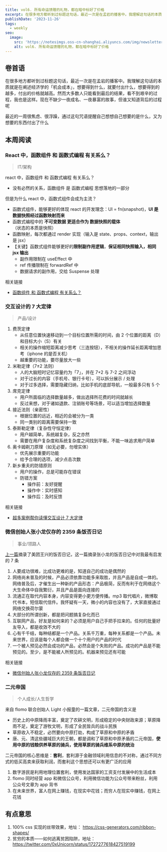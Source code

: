 ```yaml
---
title: vol6. 所有命运馈赠的礼物，都在暗中标好了价格
excerpt: 在很多地方都听到过标题这句话，最近一次是在孟岩的播客中。我理解这句话的本质就是在阐述经济学的「机会成本」，想要得到什么，就要付出什么，想要得到的越多，付出的价格就越高。然而大多数人只能看到最后的结果，看不到艰辛的过程，我也是这样。现在不缺少一夜成名、一夜暴富的故事，但谁又知道背后的过程呢
publishDate: '2023-11-26'
tags:
  - weekly
seo:
  image:
    src: 'https://notesimgs.oss-cn-shanghai.aliyuncs.com/img/newsletter-vol6.jpg'
    alt: vol6. 所有命运馈赠的礼物，都在暗中标好了价格
---
```


## 卷首语

在很多地方都听到过标题这句话，最近一次是在孟岩的播客中。我理解这句话的本质就是在阐述经济学的「机会成本」，想要得到什么，就要付出什么，想要得到的越多，付出的价格就越高。然而大多数人只能看到最后的结果，看不到艰辛的过程，我也是这样。现在不缺少一夜成名、一夜暴富的故事，但谁又知道背后的过程呢

最近的一周很焦虑、很浮躁，通过这句咒语提醒自己想想自己想要的是什么，又为想要的东西付出了什么

## 本周阅读

### React 中，函数组件 和 函数式编程 有关系么？

> IT/架构

react 中，函数组件 和 函数式编程 有关系么？

- 没有必然的关系，函数组件 是 函数式编程 思想落地的一部分

但是为什么 react 中，函数式组件会成为主流？

- 函数式组件，能够更好的体现 react 的开发理念：UI = fn(snapshot)，**UI 是数据快照经过函数映射而来**
- 函数式编程中的 **不可变数据 更适合作为 数据快照的载体**（状态的本质是快照）
- 函数映射，每次都通过 render 实现（输入是 state、props、context，输出是 jsx）
- 【关键】函数式组件能够更好的**限制副作用逻辑**，**保证相同快照输入，相同 jsx 输出**
  - 副作用限制在 useEffect 中
  - ref 传播限制在 forwardRef 中
  - 数据请求的副作用，交给 Suspense 处理

相关链接

- [函数组件 和 函数式编程 有关系么？](https://juejin.cn/post/7303546495777275913)

### 交互设计的 7 大定律

> 产品/设计

1. 费茨定律
   - 从任意位置快速移动到一个目标位置所需的时间，由 2 个位置的距离（D）和目标大小（S）有关
   - 相关的操作缩短距离减少思考（三连按钮），不相关的操作延长距离增加思考（iphone 的是否关机）
   - 越重要的功能，要尽量放大一些
2. 米勒定律（7±2 法则）
   - 人的大脑短时记忆容量约为「7」，并在 7+2 与 7-2 之间浮动
   - 对于过长的内容（手机号、银行卡号），可以拆分展示 / 处理
   - 对于过多选择，需要隐藏归纳，比如手机的底部导航，一般最多只有 5 个
3. 席克定律
   - 用户所面临的选择数量越多，做出选择所花费的时间就越长
   - 反过来想，对于诸如退款、注销账号等场景，可以适当增加选择数量
4. 接近法则（亲密性）
   - 根据位置的远近，相近的会被分为一类
   - 同一类别的距离需要保持一致
5. 泰斯勒定律（复杂性守恒定律）
   - 用户越简单，系统越复杂，反之亦然
   - 需要在用户复杂度和系统复杂度之间找到平衡，不能一味追求用户简单
6. 奥卡姆剃刀原理（如无必要，勿增实体）
   - 优先展示重要的功能
   - 给予合理的选项，减少点击次数
7. 新乡重夫的防错原则
   - 用户的操作，总是可能存在错误
   - 防错方案
     - 操作前：友好提醒
     - 操作中：实时感知
     - 操作后：及时反馈

相关链接

- [超多案例帮你读懂交互设计 7 大定律](https://www.uisdc.com/7-interactive-design-law)

### 微信创始人张小龙仅存的 2359 条饭否日记

> 事业/领路人

[上一篇](https://weekly.wujieli.top/2023/11/19/vol5.%E9%9D%A2%E5%90%91%E7%BB%93%E6%9E%9C%E8%80%8C%E4%B8%8D%E6%98%AF%E8%BF%87%E7%A8%8B/#%E7%8E%8B%E5%85%B4%E5%9C%A8%E9%A5%AD%E5%90%A6%E7%9A%84%E5%8D%81%E5%87%A0%E4%B8%87%E6%9D%A1%E8%A7%82%E7%82%B9)摘录了美团王兴的饭否日记，这一篇摘录张小龙的饭否日记中对我最有启发的 7 条

1. 人要成功很难，比成功更难的是，知道自己的成功是偶然的
2. 网络尚未普及的时候，产品必须依靠功能多来取胜，并且产品是自成一体的。网络普及后，才催生出一种新的产品形态：产品极简，反而有利于在网络这个大生命体中自我繁衍，并且产品是面向连接的
3. 流通正在取代内容本身，内容变得更小更方便传播。mp3 取代唱片，微博取代书本，短信取代信件。我怀疑有一天，微小的内容也没有了，大家直接通过网络交换荷尔蒙
4. 大部分的所谓创新，都是把问题搞复杂化而已
5. 互联网产品，好友是如何来的？必须是用户自己手把手拉来的。任何的批量好友导入，都是收效不大的
6. 心有千千结，每种结都是一个产品。关系千万重，每种关系都是一个产品。未来世界，应该是每个人都会做一个十个用户的产品的时代
7. 一个被人预见必然会成功的产品，必然会是个失败的产品。成功的产品是不能预见的。至少，是不能被人所预见的。机器来预见还有可能

相关链接

- [微信创始人张小龙仅存的 2359 条饭否日记](https://twitter.com/punk2898/status/1712732392513998853)

### 二元帝国

> 个人成长/人生哲学

来自 flomo 联合创始人 Light 小报童的一篇文章，二元帝国的含义是

- 历史上的中原降雨丰富，奠定了农耕文明，形成稳定的中央财政来源；草原降雨不足，奠定了游牧文明，形成了全民皆兵的战斗民族
- 草原收入不稳定，必然要向中原打劫，构成了草原和中原的矛盾
- 唐、元、清这些疆域巨大的王朝，都是调和了草原和中原矛盾的二元帝国，**使用中原的钱粮供养草原的骑兵，使用草原的骑兵维系中原的统治**

二元帝国的核心思维是：**套利**，套利源于金融领域利用信息的不对称，通过不同方式的低买高卖来获取利润，而套利这个思想还可以有更广泛的应用

1. 数字游民是利用地理位置套利，使用发达国家的工资支付发展中的生活成本
2. flomo 同时经营 app 和微信公众号，利用微信功能为公众号带来粉丝，利用公众号文章为 app 背书
3. 在未来世界，富人在网上赚钱，在现实中花钱；而穷人在现实中赚钱，在网上花钱

## 有点意思

1. 100% css 实现的丝带效果，地址： https://css-generators.com/ribbon-shapes/
2. 贫穷的本质——如何逃离贫困陷阱，地址： https://twitter.com/0xUnicorn/status/1727277618427519199
